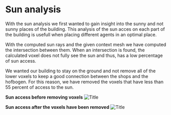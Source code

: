 # Sun analysis

With the sun analysis we first wanted to gain insight into the sunny and not sunny places of the building. This analysis of the sun acces on each part of the building is usefull when placing different agents in an optimal place. 

With the computed sun rays and the given context mesh we have computed the intersection between them. When an intersection is found, the calculated voxel does not fully see the sun and thus, has a low percentage of sun access. 

We wanted our building to stay on the ground and not remove all of the lower voxels to keep a good connection between the shops and the hofbogen. For this reason, we have removed the voxels that have less than 55 percent of access to the sun. 

**Sun access before removing voxels**
![Title](../img/sun1.jpg)

**Sun access after the voxels have been removed**
![Title](../img/sun2.jpg)


